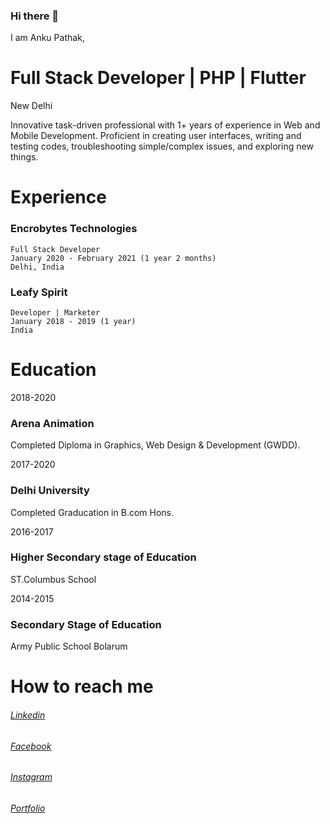 ### Hi there 👋
I am Anku Pathak,
<!--
**ankupathak/ankupathak** is a ✨ _special_ ✨ repository because its `README.md` (this file) appears on your GitHub profile.

Here are some ideas to get you started:

- 🔭 I’m currently working as FreeLancer
- 🌱 I’m currently learning MERN Stack
- 👯 I’m looking to collaborate on ...
- 🤔 I’m looking for help with ...
- 💬 Ask me about ...
- 📫 How to reach me: ...
- 😄 Pronouns: ...
- ⚡ Fun fact: ...
-->

# Full Stack Developer | PHP | Flutter
New Delhi

Innovative task-driven professional with 1+ years of experience in
Web and Mobile Development. Proficient in creating user interfaces,
writing and testing codes, troubleshooting simple/complex issues,
and exploring new things.

# Experience
  ### Encrobytes Technologies
    Full Stack Developer
    January 2020 - February 2021 (1 year 2 months)
    Delhi, India
  ### Leafy Spirit
    Developer | Marketer
    January 2018 - 2019 (1 year)
    India

# Education
  2018-2020
  ### Arena Animation
  Completed Diploma in Graphics, Web Design & Development (GWDD).

  2017-2020
  ### Delhi University
  Completed Graducation in B.com Hons.

  2016-2017
  ### Higher Secondary stage of Education
  ST.Columbus School

  2014-2015
  ### Secondary Stage of Education
  Army Public School Bolarum

 # How to reach me 
  ###### [Linkedin](https://www.linkedin.com/in/anku-pathak-b82710194/ "Linkedin")
  ###### [Facebook](https://www.facebook.com/profile.php?id=100005592196498 "Facebook")
  ###### [Instagram](https://www.instagram.com/the_best_ever_me/ "Instagram")
  ###### [Portfolio](https://ankupathak.github.io/ "Portfolio")

